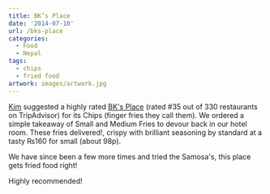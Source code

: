 ```yaml
---
title: BK’s Place
date: '2014-07-10'
url: /bks-place
categories:
  - Food
  - Nepal
tags:
  - chips
  - fried food
artwork: images/artwork.jpg
---
```


[Kim](http://travelsleeprepeat.me.uk) suggested a highly rated [BK's Place](http://www.tripadvisor.com/Restaurant_Review-g293890-d1154232-Reviews-BK_s_Place-Kathmandu_Kathmandu_Valley_Bagmati_Zone_Central_Region.html) (rated #35 out of 330 restaurants on TripAdvisor) for its Chips (finger fries they call them). We ordered a simple takeaway of Small and Medium Fries to devour back in our hotel room. These fries delivered!, crispy with brilliant seasoning by standard at a tasty ₨160 for small (about 98p).

We have since been a few more times and tried the Samosa's, this place gets fried food right!

Highly recommended!
